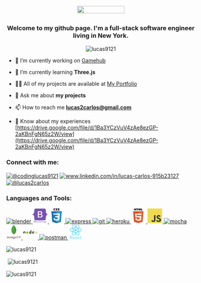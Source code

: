 <h1 align="center"><img align="center" src="https://user-images.githubusercontent.com/92693783/174457124-090c0f16-6266-43ee-b02d-69641d0399ef.png" border="red" width="50%" height="30%" /></h1>
<h3 align="center">Welcome to my github page. I'm a full-stack software engineer living in New York.</h3>

<p align="center"> <img src="https://komarev.com/ghpvc/?username=lucas9121&label=Profile%20views&color=0e75b6&style=flat" alt="lucas9121" /> </p>

- 🔭 I’m currently working on [Gamehub](https://github.com/lucas9121/Gamehub)

- 🌱 I’m currently learning **Three.js**

- 👨‍💻 All of my projects are available at [My Portfolio](https://lucas9121.github.io/My-Portfolio/)

- 💬 Ask me about **my projects**

- 📫 How to reach me **lucas2carlos@gmail.com**

- 📄 Know about my experiences [https://drive.google.com/file/d/1Ba3YCzVuV4zAe8ezGP-2aKBnFgN65z2W/view](https://drive.google.com/file/d/1Ba3YCzVuV4zAe8ezGP-2aKBnFgN65z2W/view)

<h3 align="left">Connect with me:</h3>
<p align="left">
<a href="https://twitter.com/codinglucas9121" target="blank"><img align="center" src="https://raw.githubusercontent.com/rahuldkjain/github-profile-readme-generator/master/src/images/icons/Social/twitter.svg" alt="@codinglucas9121" height="30" width="40" /></a>
<a href="https://linkedin.com/in/lucas-carlos-915b23127" target="blank"><img align="center" src="https://raw.githubusercontent.com/rahuldkjain/github-profile-readme-generator/master/src/images/icons/Social/linked-in-alt.svg" alt="www.linkedin.com/in/lucas-carlos-915b23127" height="30" width="40" /></a>
<a href="https://www.hackerrank.com/lucas2carlos" target="blank"><img align="center" src="https://raw.githubusercontent.com/rahuldkjain/github-profile-readme-generator/master/src/images/icons/Social/hackerrank.svg" alt="@lucas2carlos" height="30" width="40" /></a>
</p>

<h3 align="left">Languages and Tools:</h3>
<p align="left"> <a href="https://www.blender.org/" target="_blank" rel="noreferrer"> <img src="https://download.blender.org/branding/community/blender_community_badge_white.svg" alt="blender" width="40" height="40"/> </a> <a href="https://getbootstrap.com" target="_blank" rel="noreferrer"> <img src="https://raw.githubusercontent.com/devicons/devicon/master/icons/bootstrap/bootstrap-plain-wordmark.svg" alt="bootstrap" width="40" height="40"/> </a> <a href="https://www.w3schools.com/css/" target="_blank" rel="noreferrer"> <img src="https://raw.githubusercontent.com/devicons/devicon/master/icons/css3/css3-original-wordmark.svg" alt="css3" width="40" height="40"/> </a> <a href="https://expressjs.com" target="_blank" rel="noreferrer"> <img src="https://i.imgur.com/Xa4PrOO.png" alt="express" width="50" height="30"/> </a> <a href="https://git-scm.com/" target="_blank" rel="noreferrer"> <img src="https://www.vectorlogo.zone/logos/git-scm/git-scm-icon.svg" alt="git" width="40" height="40"/> </a> <a href="https://heroku.com" target="_blank" rel="noreferrer"> <img src="https://www.vectorlogo.zone/logos/heroku/heroku-icon.svg" alt="heroku" width="40" height="40"/> </a> <a href="https://www.w3.org/html/" target="_blank" rel="noreferrer"> <img src="https://raw.githubusercontent.com/devicons/devicon/master/icons/html5/html5-original-wordmark.svg" alt="html5" width="40" height="40"/> </a> <a href="https://developer.mozilla.org/en-US/docs/Web/JavaScript" target="_blank" rel="noreferrer"> <img src="https://raw.githubusercontent.com/devicons/devicon/master/icons/javascript/javascript-original.svg" alt="javascript" width="40" height="40"/> </a> <a href="https://mochajs.org" target="_blank" rel="noreferrer"> <img src="https://www.vectorlogo.zone/logos/mochajs/mochajs-icon.svg" alt="mocha" width="40" height="40"/> </a> <a href="https://www.mongodb.com/" target="_blank" rel="noreferrer"> <img src="https://raw.githubusercontent.com/devicons/devicon/master/icons/mongodb/mongodb-original-wordmark.svg" alt="mongodb" width="40" height="40"/> </a> <a href="https://nodejs.org" target="_blank" rel="noreferrer"> <img src="https://raw.githubusercontent.com/devicons/devicon/master/icons/nodejs/nodejs-original-wordmark.svg" alt="nodejs" width="40" height="40"/> </a> <a href="https://postman.com" target="_blank" rel="noreferrer"> <img src="https://www.vectorlogo.zone/logos/getpostman/getpostman-icon.svg" alt="postman" width="40" height="40"/> </a> <a href="https://reactjs.org/" target="_blank" rel="noreferrer"> <img src="https://raw.githubusercontent.com/devicons/devicon/master/icons/react/react-original-wordmark.svg" alt="react" width="40" height="40"/> </a> </p>

<p><img align="center" src="https://github-readme-stats.vercel.app/api/top-langs?username=lucas9121&show_icons=true&theme=dark&title_color=ededed&text_color=ededed&locale=en&layout=compact" alt="lucas9121" /></p>

<p>&nbsp;<img align="center" src="https://github-readme-stats.vercel.app/api?username=lucas9121&show_icons=true&theme=dark&title_color=ededed&text_color=ededed&locale=en" alt="lucas9121" /></p>

<p><img align="center" src="https://github-readme-streak-stats.herokuapp.com/?user=lucas9121&theme=dark" alt="lucas9121" /></p>
